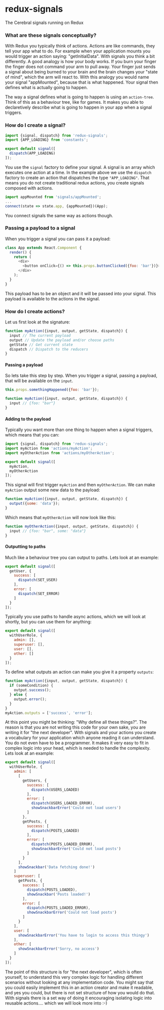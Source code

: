 # redux-signals
The Cerebral signals running on Redux

### What are these signals conceptually?
With Redux you typically think of actions. Actions are like commands, they tell your app what to do. For example when your application mounts you would trigger an action saying: "getInitialData". With signals you think a bit differently. A good analogy is how your body works. If you burn your finger the finger does not command your arm to pull away. Your finger just sends a signal about being burned to your brain and the brain changes your "state of mind", which the arm will react to. With this analogy you would name your signal "appMounted", because that is what happened. Your signal then defines what is actually going to happen.

The way a signal defines what is going to happen is using an `action-tree`. Think of this as a behaviour tree, like for games. It makes you able to declaretively describe what is going to happen in your app when a signal triggers.

### How do I create a signal?
```js
import {signal, dispatch} from 'redux-signals';
import {APP_LOADING} from 'constants';

export default signal([
  dispatch(APP_LOADING)
]);
```

You use the `signal` factory to define your signal. A signal is an array which executes one action at a time. In the example above we use the `dispatch` factory to create an action that dispatches the type `"APP_LOADING"`. That means you do not create traditional redux actions, you create signals composed with actions.

```js
import appMounted from 'signals/appMounted';
...
connect(state => state.app, {appMounted})(App);
```
You connect signals the same way as actions though.

### Passing a payload to a signal
When you trigger a signal you can pass it a payload:

```js
class App extends React.Component {
  render() {
    return (
      <div>
        <button onClick={() => this.props.buttonClicked({foo: 'bar'})}>Click me</button>
      </div>
    );
  }
}
```

This payload has to be an object and it will be passed into your signal. This payload is available to the actions in the signal.

### How do I create actions?
Let us first look at the signature:

```js
function myAction({input, output, getState, dispatch}) {
  input // The current payload
  output // Update the payload and/or choose paths
  getState // Get current state
  dispatch // Dispatch to the reducers
}
```

#### Passing a payload
So lets take this step by step. When you trigger a signal, passing a payload, that will be available on the `input`.

```js
this.props.somethingHappened({foo: 'bar'});
```
```js
function myAction({input, output, getState, dispatch}) {
  input // {foo: "bar"}
}
```
#### Adding to the payload
Typically you want more than one thing to happen when a signal triggers, which means that you can:

```js
import {signal, dispatch} from 'redux-signals';
import myAction from 'actions/myAction';
import myOtherAction from 'actions/myOtherAction';

export default signal([
  myAction,
  myOtherAction
]);
```
This signal will first trigger `myAction` and then `myOtherAction`. We can make `myAction` output some new data to the payload:
```js
function myAction({input, output, getState, dispatch}) {
  output({some: 'data'});
}
```
Which means that `myOtherAction` will now look like this:
```js
function myOtherAction({input, output, getState, dispatch}) {
  input // {foo: "bar", some: "data"}
}
```

#### Outputting to paths
Much like a behaviour tree you can output to paths. Lets look at an example:

```js
export default signal([
  getUser, {
    success: [
      dispatch(SET_USER)
    ],
    error: [
      dispatch(SET_ERROR)
    ]
  }
]);
```
Typically you use paths to handle async actions, which we will look at shortly, but you can use them for anything:

```js
export default signal([
  withUserRole, {
    admin: [],
    superuser: [],
    user: [],
    other: []
  }
]);
```

To define what outputs an action can make you give it a property `outputs`:
```js
function myAction({input, output, getState, dispatch}) {
  if (someCondition) {
    output.success();
  } else {
    output.error();
  }
}
myAction.outputs = ['success', 'error'];
```

At this point you might be thinking: "Why define all these things?". The reason is that you are not writing this code for your own sake, you are writing it for "the next developer". With signals and your actions you create a vocabulary for your application which anyone reading it can understand. You do not even have to be a programmer. It makes it very easy to fit in complex logic into your head, which is needed to handle the complexity. Lets look at an example:

```js
export default signal([
  withUserRole, {
    admin: [
      [
        getUsers, {
          success: [
            dispatch(USERS_LOADED)
          ],
          error: [
            dispatch(USERS_LOADED_ERROR),
            showSnackbarError('Could not load users')
          ]
        },
        getPosts, {
          success: [
            dispatch(POSTS_LOADED)
          ],
          error: [
            dispatch(POSTS_LOADED_ERROR),
            showSnackbarError('Could not load posts')  
          ]
        }
      ],
      showSnackbar('Data fetching done!')
    ]
    superuser: [
      getPosts, {
        success: [
          dispatch(POSTS_LOADED),
          showSnackbar('Posts loaded!')
        ],
        error: [
          dispatch(POSTS_LOADED_ERROR),
          showSnackbarError('Could not load posts')
        ]
      }
    ],
    user: [
      showSnackbarError('You have to login to access this thingy')
    ],
    other: [
      showSnackbarError('Sorry, no access')
    ]
  }
]);
```
The point of this structure is for "the next developer", which is often yourself, to understand this very complex logic for handling different scenarios without looking at any implementation code. You might say that you could easily implement this in an action creator and make it readable, and yes you could, but there is not set structure of how you would do that. With signals there is a set way of doing it encouraging isolating logic into reusable actions.... which we will look more into :-)



